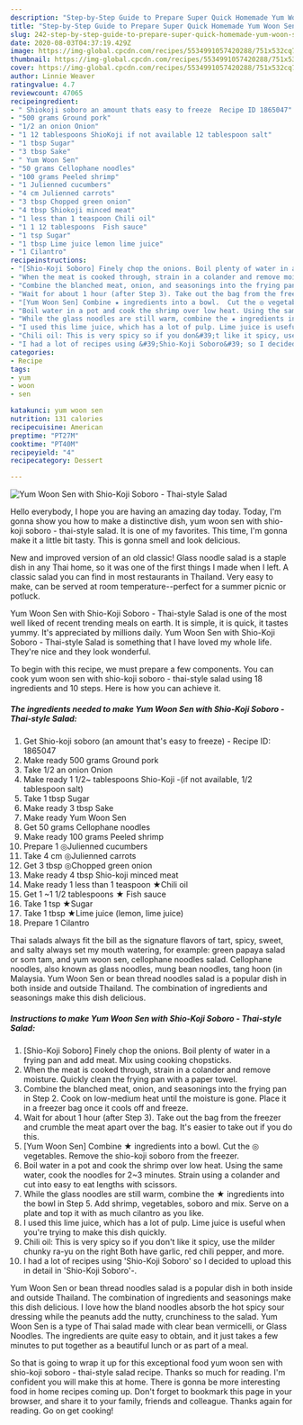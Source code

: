 ```yaml
---
description: "Step-by-Step Guide to Prepare Super Quick Homemade Yum Woon Sen with Shio-Koji Soboro - Thai-style Salad"
title: "Step-by-Step Guide to Prepare Super Quick Homemade Yum Woon Sen with Shio-Koji Soboro - Thai-style Salad"
slug: 242-step-by-step-guide-to-prepare-super-quick-homemade-yum-woon-sen-with-shio-koji-soboro-thai-style-salad
date: 2020-08-03T04:37:19.429Z
image: https://img-global.cpcdn.com/recipes/5534991057420288/751x532cq70/yum-woon-sen-with-shio-koji-soboro-thai-style-salad-recipe-main-photo.jpg
thumbnail: https://img-global.cpcdn.com/recipes/5534991057420288/751x532cq70/yum-woon-sen-with-shio-koji-soboro-thai-style-salad-recipe-main-photo.jpg
cover: https://img-global.cpcdn.com/recipes/5534991057420288/751x532cq70/yum-woon-sen-with-shio-koji-soboro-thai-style-salad-recipe-main-photo.jpg
author: Linnie Weaver
ratingvalue: 4.7
reviewcount: 47065
recipeingredient:
- " Shiokoji soboro an amount thats easy to freeze  Recipe ID 1865047"
- "500 grams Ground pork"
- "1/2 an onion Onion"
- "1 12 tablespoons ShioKoji if not available 12 tablespoon salt"
- "1 tbsp Sugar"
- "3 tbsp Sake"
- " Yum Woon Sen"
- "50 grams Cellophane noodles"
- "100 grams Peeled shrimp"
- "1 Julienned cucumbers"
- "4 cm Julienned carrots"
- "3 tbsp Chopped green onion"
- "4 tbsp Shiokoji minced meat"
- "1 less than 1 teaspoon Chili oil"
- "1 1 12 tablespoons  Fish sauce"
- "1 tsp Sugar"
- "1 tbsp Lime juice lemon lime juice"
- "1 Cilantro"
recipeinstructions:
- "[Shio-Koji Soboro] Finely chop the onions. Boil plenty of water in a frying pan and add meat. Mix using cooking chopsticks."
- "When the meat is cooked through, strain in a colander and remove moisture. Quickly clean the frying pan with a paper towel."
- "Combine the blanched meat, onion, and seasonings into the frying pan in Step 2. Cook on low-medium heat until the moisture is gone. Place it in a freezer bag once it cools off and freeze."
- "Wait for about 1 hour (after Step 3). Take out the bag from the freezer and crumble the meat apart over the bag. It&#39;s easier to take out if you do this."
- "[Yum Woon Sen] Combine ★ ingredients into a bowl.  Cut the ◎ vegetables. Remove the shio-koji soboro from the freezer."
- "Boil water in a pot and cook the shrimp over low heat. Using the same water, cook the noodles for 2~3 minutes. Strain using a colander and cut into easy to eat lengths with scissors."
- "While the glass noodles are still warm, combine the ★ ingredients into the bowl in Step 5. Add shrimp, vegetables, soboro and mix. Serve on a plate and top it with as much cilantro as you like."
- "I used this lime juice, which has a lot of pulp. Lime juice is useful when you&#39;re trying to make this dish quickly."
- "Chili oil: This is very spicy so if you don&#39;t like it spicy, use the milder chunky ra-yu on the right Both have garlic, red chili pepper, and more."
- "I had a lot of recipes using &#39;Shio-Koji Soboro&#39; so I decided to upload this in detail in  &#39;Shio-Koji Soboro&#39;-."
categories:
- Recipe
tags:
- yum
- woon
- sen

katakunci: yum woon sen 
nutrition: 131 calories
recipecuisine: American
preptime: "PT27M"
cooktime: "PT40M"
recipeyield: "4"
recipecategory: Dessert

---
```



![Yum Woon Sen with Shio-Koji Soboro - Thai-style Salad](https://img-global.cpcdn.com/recipes/5534991057420288/751x532cq70/yum-woon-sen-with-shio-koji-soboro-thai-style-salad-recipe-main-photo.jpg)

Hello everybody, I hope you are having an amazing day today. Today, I'm gonna show you how to make a distinctive dish, yum woon sen with shio-koji soboro - thai-style salad. It is one of my favorites. This time, I'm gonna make it a little bit tasty. This is gonna smell and look delicious.

New and improved version of an old classic! Glass noodle salad is a staple dish in any Thai home, so it was one of the first things I made when I left. A classic salad you can find in most restaurants in Thailand. Very easy to make, can be served at room temperature--perfect for a summer picnic or potluck.

Yum Woon Sen with Shio-Koji Soboro - Thai-style Salad is one of the most well liked of recent trending meals on earth. It is simple, it is quick, it tastes yummy. It's appreciated by millions daily. Yum Woon Sen with Shio-Koji Soboro - Thai-style Salad is something that I have loved my whole life. They're nice and they look wonderful.


To begin with this recipe, we must prepare a few components. You can cook yum woon sen with shio-koji soboro - thai-style salad using 18 ingredients and 10 steps. Here is how you can achieve it.

<!--inarticleads1-->

##### The ingredients needed to make Yum Woon Sen with Shio-Koji Soboro - Thai-style Salad:

1. Get  Shio-koji soboro (an amount that&#39;s easy to freeze) - Recipe ID: 1865047
1. Make ready 500 grams Ground pork
1. Take 1/2 an onion Onion
1. Make ready 1 1/2~ tablespoons Shio-Koji -(if not available, 1/2 tablespoon salt)
1. Take 1 tbsp Sugar
1. Make ready 3 tbsp Sake
1. Make ready  Yum Woon Sen
1. Get 50 grams Cellophane noodles
1. Make ready 100 grams Peeled shrimp
1. Prepare 1 ◎Julienned cucumbers
1. Take 4 cm ◎Julienned carrots
1. Get 3 tbsp ◎Chopped green onion
1. Make ready 4 tbsp Shio-koji minced meat
1. Make ready 1 less than 1 teaspoon ★Chili oil
1. Get 1 ~1 1/2 tablespoons ★ Fish sauce
1. Take 1 tsp ★Sugar
1. Take 1 tbsp ★Lime juice (lemon, lime juice)
1. Prepare 1 Cilantro


Thai salads always fit the bill as the signature flavors of tart, spicy, sweet, and salty always set my mouth watering, for example: green papaya salad or som tam, and yum woon sen, cellophane noodles salad. Cellophane noodles, also known as glass noodles, mung bean noodles, tang hoon (in Malaysia. Yum Woon Sen or bean thread noodles salad is a popular dish in both inside and outside Thailand. The combination of ingredients and seasonings make this dish delicious. 

<!--inarticleads2-->

##### Instructions to make Yum Woon Sen with Shio-Koji Soboro - Thai-style Salad:

1. [Shio-Koji Soboro] Finely chop the onions. Boil plenty of water in a frying pan and add meat. Mix using cooking chopsticks.
1. When the meat is cooked through, strain in a colander and remove moisture. Quickly clean the frying pan with a paper towel.
1. Combine the blanched meat, onion, and seasonings into the frying pan in Step 2. Cook on low-medium heat until the moisture is gone. Place it in a freezer bag once it cools off and freeze.
1. Wait for about 1 hour (after Step 3). Take out the bag from the freezer and crumble the meat apart over the bag. It&#39;s easier to take out if you do this.
1. [Yum Woon Sen] Combine ★ ingredients into a bowl.  Cut the ◎ vegetables. Remove the shio-koji soboro from the freezer.
1. Boil water in a pot and cook the shrimp over low heat. Using the same water, cook the noodles for 2~3 minutes. Strain using a colander and cut into easy to eat lengths with scissors.
1. While the glass noodles are still warm, combine the ★ ingredients into the bowl in Step 5. Add shrimp, vegetables, soboro and mix. Serve on a plate and top it with as much cilantro as you like.
1. I used this lime juice, which has a lot of pulp. Lime juice is useful when you&#39;re trying to make this dish quickly.
1. Chili oil: This is very spicy so if you don&#39;t like it spicy, use the milder chunky ra-yu on the right Both have garlic, red chili pepper, and more.
1. I had a lot of recipes using &#39;Shio-Koji Soboro&#39; so I decided to upload this in detail in  &#39;Shio-Koji Soboro&#39;-.


Yum Woon Sen or bean thread noodles salad is a popular dish in both inside and outside Thailand. The combination of ingredients and seasonings make this dish delicious. I love how the bland noodles absorb the hot spicy sour dressing while the peanuts add the nutty, crunchiness to the salad. Yum Woon Sen is a type of Thai salad made with clear bean vermicelli, or Glass Noodles. The ingredients are quite easy to obtain, and it just takes a few minutes to put together as a beautiful lunch or as part of a meal. 

So that is going to wrap it up for this exceptional food yum woon sen with shio-koji soboro - thai-style salad recipe. Thanks so much for reading. I'm confident you will make this at home. There is gonna be more interesting food in home recipes coming up. Don't forget to bookmark this page in your browser, and share it to your family, friends and colleague. Thanks again for reading. Go on get cooking!
